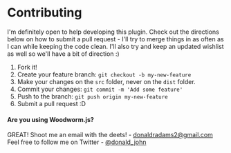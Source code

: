 # Contributing

I'm definitely open to help developing this plugin.
Check out the directions below on how to submit a pull request - I'll try to merge things in as often as I can while keeping the code clean. I'll also try and keep an updated wishlist as well so we'll have a bit of direction :)

1. Fork it!
2. Create your feature branch: `git checkout -b my-new-feature`
3. Make your changes on the `src` folder, never on the `dist` folder.
4. Commit your changes: `git commit -m 'Add some feature'`
5. Push to the branch: `git push origin my-new-feature`
6. Submit a pull request :D

#### Are you using Woodworm.js?

GREAT! Shoot me an email with the deets! - donaldradams2@gmail.com
Feel free to follow me on Twitter - [@donald_john](https://twitter.com/donald_john)

